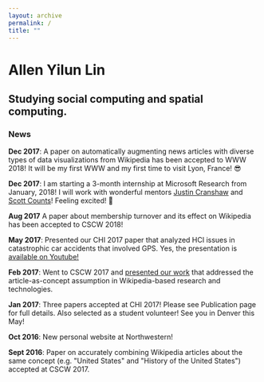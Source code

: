```yaml
---
layout: archive
permalink: /
title: ""
---
```

<div class="page-lead" style="background-image:url({{ site.baseurl }}/~ylo3469/images/header_image.jpg)">
  <div class="wrap page-lead-content">
    <h1>Allen Yilun Lin</h1>
    <h2>Studying social computing and spatial computing.</h2>
  </div>
</div>

### News
**Dec 2017**: A paper on automatically augmenting news articles with diverse types of data visualizations from Wikipedia has been accepted to WWW 2018! It will be my first WWW and my first time to visit Lyon, France! 😎

**Dec 2017**: I am starting a 3-month internship at Microsoft Research from January, 2018! I will work with wonderful mentors [Justin Cranshaw](http://cranshaw.me/) and [Scott Counts](https://www.microsoft.com/en-us/research/people/counts/)! Feeling excited! 🤩

**Aug 2017** A paper about membership turnover and its effect on Wikipedia has been accepted to CSCW 2018!

**May 2017**: Presented our CHI 2017 paper that analyzed HCI issues in catastrophic car accidents that involved GPS. Yes, the presentation is [available on Youtube!](https://www.youtube.com/watch?v=8sjQlsypBw0&index=24-VefIVFi2iN6j_6fvLSXfTvF)

**Feb 2017**: Went to CSCW 2017 and [presented our work](https://twitter.com/WikiResearch/status/837025691845550081) that addressed the article-as-concept assumption in Wikipedia-based research and technologies.

**Jan 2017**: Three papers accepted at CHI 2017! Please see Publication page for full details. Also selected as a student volunteer! See you in Denver this May!

**Oct 2016**: New personal website at Northwestern!

**Sept 2016**: Paper on accurately combining Wikipedia articles about the same concept (e.g. "United States" and "History of the United States") accepted at CSCW 2017. 
